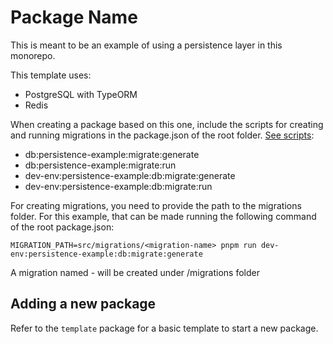# Package Name

This is meant to be an example of using a persistence layer in this monorepo.

This template uses:
- PostgreSQL with TypeORM
- Redis

When creating a package based on this one, include the scripts for creating and running migrations in the package.json of the root folder. [See scripts](../../package.json):

- db:persistence-example:migrate:generate
- db:persistence-example:migrate:run
- dev-env:persistence-example:db:migrate:generate
- dev-env:persistence-example:db:migrate:run

For creating migrations, you need to provide the path to the migrations folder. For this example, that can be made running the following command of the root package.json:

```
MIGRATION_PATH=src/migrations/<migration-name> pnpm run dev-env:persistence-example:db:migrate:generate
```

A migration named <timestamp>-<migration-name> will be created under /migrations folder

## Adding a new package

Refer to the `template` package for a basic template to start a new package.
